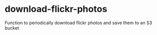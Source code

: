 # download-flickr-photos
Function to periodically download flickr photos and save them to an S3 bucket
